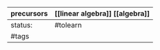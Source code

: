 | precursors | [[linear algebra]] [[algebra]] |
| ---------- | ------------------------------ |
| status:    | #tolearn                       |
| #tags      |                                |
